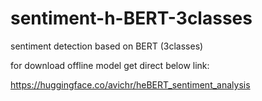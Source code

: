 # sentiment-h-BERT-3classes
sentiment detection based on BERT (3classes)

for download offline model get direct below link:

https://huggingface.co/avichr/heBERT_sentiment_analysis
